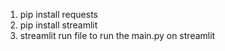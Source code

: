 1. pip install requests
2. pip install streamlit
3.  streamlit run file to run the main.py on streamlit
